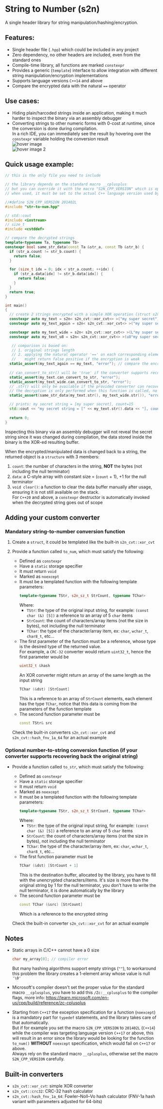 # String to Number (s2n)
A single header library for string manipulation/hashing/encryption.  

## Features:
* Single header file (`.hpp`) which could be included in any project
* Zero dependency, no other headers are included, even from the standard ones
* Compile-time library, all functions are marked `constexpr`
* Provides a generic (`template`) interface to allow integration with different string manipulation/encryption implementations
* Supports language versions `C++14` and above
* Compare the encrypted data with the natural `==` operator

## Use cases:
* Hiding plain/harcoded strings inside an application, making it much harder to inspect the binary via an assembly debugger
* Converting strings to other numeric forms with 0-cost at runtime, since the conversion is done during compilation.  
  In a rich IDE, you can immediately see the result by hovering over the `constexpr` variable holding the conversion result  
  ![hover image](./assets/hover.png)  
  ![hover image 2](./assets/hover2.png)  

## Quick usage example:
```c++
// this is the only file you need to include

// the library depends on the standard macro __cplusplus
// but you can override it with the macro "S2N_CPP_VERSION" which is optional
// when used, it must be set to the actual C++ language version used by the compiler

//#define S2N_CPP_VERSION 201402L
#include "str-to-num.hpp"

// std::cout
#include <iostream>
// size_t
#include <cstddef>

// compare the decrypted strings
template<typename Ta, typename Tb>
constexpr bool same_str_data(const Ta &str_a, const Tb &str_b) {
  if (str_a.count != str_b.count) {
    return false;
  }

  for (size_t idx = 0; idx < str_a.count; ++idx) {
    if (str_a.data[idx] != str_b.data[idx]) {
      return false;
    }
  }
  return true;
}

int main()
{
  // create 2 strings encrypted with a simple XOR operation (struct s2n_cvt::xor_cvt)
  constexpr auto my_text = s2n< s2n_cvt::xor_cvt<> >("my super secret");
  constexpr auto my_text_again = s2n< s2n_cvt::xor_cvt<> >("my super secret");

  constexpr auto my_text_wide = s2n< s2n_cvt::xor_cvt<> >(L"my super secret"); // wide char
  constexpr auto my_text_u8 = s2n< s2n_cvt::xor_cvt<> >(u8"my super secret"); // u8 char

   // comparison is based on:
   // 1. original strings length
   // 2. applying the natural operator '==' on each corresponding element (in encrypted form),
   //    might return false positive if the encryption is weak
  static_assert(my_text_again == my_text, "error"); // compare the encrypted data, not the original str
  
  // can_convert_to_str() will be 'true' if the converter supports recovering back the string
  static_assert(my_text.can_convert_to_str, "error");
  static_assert(my_text_wide.can_convert_to_str, "error");
  // .str() will only be available if the provided converter can recover back the original string
  // the decryption is only performed when this function is called, no unencrypted data is saved
  static_assert(same_str_data(my_text.str(), my_text_wide.str()), "error");

  // prints: my secret string = [my super secret], count=15
  std::cout << "my secret string = [" << my_text.str().data << "], count=" << my_text.str_count << std::endl;
  
  return 0;
}
```
Inspecting this binary via an assembly debugger will not reveal the secret string since it was changed during compilation, the data stored inside the binary is the XOR-ed resulting buffer.  

When the encrypted/manipulated data is changed back to a string, the returned object is a `structure` with 3 members:
1. `count`: the number of characters in the string, **NOT** the bytes (not including the null terminator)
2. `data`: a C-style array with constant size = (`count` + 1), +1 for the null terminator
3. `void clear()`: a function to clear the data buffer manually after usage, ensuring it is not still available on the stack.  
   For `C++20` and above, a `constexpr` destructor is automatically invoked when the decrypted string goes out of scope


## Adding your custom converter
### Mandatory **string-to-number** conversion function
1. Create a `struct`, it could be templated like the built-in `s2n_cvt::xor_cvt`
2. Provide a function called `to_num`, which must satisfy the following:
   - Defined as `constexpr`
   - Have a `static` storage specifier
   - It must return `void`
   - Marked as `noexcept`
   - It must be a templated function with the following template parameters:
     ```c++
     template<typename TStr, s2n_sz_t StrCount, typename TChar>
     ```
     Where:  
     * `TStr`: the type of the original input string, for example: `(const char (&) [5])` a reference to an array of 5 `char` items
     * `StrCount`: the count of characters/array items (not the size in bytes), not including the null terminator
     * `TChar`: the type of the character/array item, ex: `char`, `wchar_t`, `char8_t`, etc...
   - The first parameter of the function must be a reference, whose type is the desired type of the returned value.  
     For example, a `CRC-32` converter would return `uint32_t`, hence the first parameter would be  
     ```c++
     uint32_t &hash
     ```
     An XOR converter might return an array of the same length as the input string
     ```c++
     TChar (&dst) [StrCount]
     ```
     This is a reference to an array of `StrCount` elements, each element has the type `TChar`, notice that this data is coming from the parameters of the function template
    - The second function parameter must be
      ```c++
      const TStr& src
      ```

   Check the built-in converters `s2n_cvt::xor_cvt` and `s2n_cvt::hash_fnv_1a_64` for an actual example

### Optional **number-to-string** conversion function (if your converter supports recovering back the original string)
* Provide a function called `to_str`, which must satisfy the following:
   - Defined as `constexpr`
   - Have a `static` storage specifier
   - It must return `void`
   - Marked as `noexcept`
   - It must be a templated function with the following template parameters:
     ```c++
     template<typename TStr, s2n_sz_t StrCount, typename TChar>
     ```
     Where:  
     * `TStr`: the type of the original input string, for example: `(const char (&) [5])` a reference to an array of 5 `char` items
     * `StrCount`: the count of characters/array items (not the size in bytes), not including the null terminator
     * `TChar`: the type of the character/array item, ex: `char`, `wchar_t`, `char8_t`, etc...
   - The first function parameter must be
     ```c++
     TChar (&dst) [StrCount + 1]
     ```
     This is the destination buffer, allocated by the library, you have to fill with the unencrypted characters/items. It's size is more than the original string by 1 for the null terminator, you don't have to write the null terminator, it is done automatically by the library
    - The second function parameter must be
      ```c++
      const TChar (&src) [StrCount]
      ```
      Which is a reference to the encrypted string

   Check the built-in converter `s2n_cvt::xor_cvt` for an actual example

## Notes
* Static arrays in C/C++ cannot have a 0 size
  ```c++
  char my_array[0]; // compiler error
  ```
  But many hashing algorithms support empty strings (`""`), to workaround this problem the library creates a 1-element array whose value is null `'\0'`  

* Microsoft's compiler doesn't set the proper value for the standard macro `__cplusplus`, you have to add this `/Zc:__cplusplus` to the compiler flags, more info: https://learn.microsoft.com/en-us/cpp/build/reference/zc-cplusplus
* Starting from `C++17` the exception specification for a function (`noexcept`) is a mandatory part for `typedef` statements, and the library takes care of that automatically.  
But if for example you set the macro `S2N_CPP_VERSION` to `201402L` (`C++14`) while the compiler was targeting language version `C++17` or above, this will result in an error since the library would be looking for the function `to_num()` **WITHOUT** `noexcept` specification, which would fail on `C++17` or above.  
Always rely on the standard macro `__cplusplus`, otherwise set the macro `S2N_CPP_VERSION` carefully.

## Built-in converters
* `s2n_cvt::xor_cvt`: simple XOR converter
* `s2n_cvt::crc32`: CRC-32 hash calculator
* `s2n_cvt::hash_fnv_1a_64`: Fowler–Noll–Vo hash calculator (FNV-1a hash variant with parameters adjusted for 64-bits)
